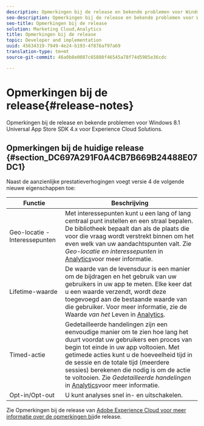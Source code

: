 ```yaml
---
description: Opmerkingen bij de release en bekende problemen voor Windows 8.1 Universal App Store SDK 4.x voor Experience Cloud Solutions.
seo-description: Opmerkingen bij de release en bekende problemen voor Windows 8.1 Universal App Store SDK 4.x voor Experience Cloud Solutions.
seo-title: Opmerkingen bij de release
solution: Marketing Cloud,Analytics
title: Opmerkingen bij de release
topic: Developer and implementation
uuid: 45634319-7949-4e24-b193-4f876af97a69
translation-type: tm+mt
source-git-commit: 46a0b8e0087c65880f46545a78f74d5985e36cdc

---
```



# Opmerkingen bij de release{#release-notes}

Opmerkingen bij de release en bekende problemen voor Windows 8.1 Universal App Store SDK 4.x voor Experience Cloud Solutions.

## Opmerkingen bij de huidige release {#section_DC697A291F0A4CB7B669B24488E07DC1}

Naast de aanzienlijke prestatieverhogingen voegt versie 4 de volgende nieuwe eigenschappen toe:

| Functie | Beschrijving |
|--- |--- |
| Geo-locatie - Interessepunten | Met interessepunten kunt u een lang of lang centraal punt instellen en een straal bepalen. De bibliotheek bepaalt dan als de plaats die voor die vraag wordt verstrekt binnen om het even welk van uw aandachtspunten valt. Zie *Geo-locatie en interessepunten* in [Analytics](/help/windows-appstore/analytics/analytics.md)voor meer informatie. |
| Lifetime-waarde | De waarde van de levensduur is een manier om de bijdragen en het gebruik van uw gebruikers in uw app te meten. Elke keer dat u een waarde verzendt, wordt deze toegevoegd aan de bestaande waarde van die gebruiker.  Voor meer informatie, zie de Waarde *van het* Leven in [Analytics](/help/windows-appstore/analytics/analytics.md). |
| Timed-actie | Gedetailleerde handelingen zijn een eenvoudige manier om te zien hoe lang het duurt voordat uw gebruikers een proces van begin tot einde in uw app voltooien. Met getimede acties kunt u de hoeveelheid tijd in de sessie en de totale tijd (meerdere sessies) berekenen die nodig is om de actie te voltooien. Zie *Gedetailleerde handelingen* in [Analytics](/help/windows-appstore/analytics/analytics.md)voor meer informatie. |
| Opt-in/Opt-out | U kunt analyses snel in- en uitschakelen. |


Zie Opmerkingen bij de release van [Adobe Experience Cloud voor meer informatie over de opmerkingen bij](https://docs.adobe.com/content/help/en/release-notes/experience-cloud/current.html)de release.
